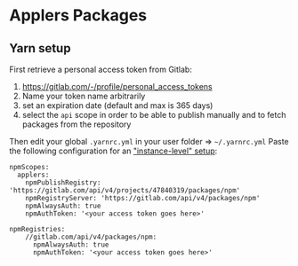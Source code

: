 # Applers Packages

## Yarn setup

First retrieve a personal access token from Gitlab:
1. https://gitlab.com/-/profile/personal_access_tokens
2. Name your token name arbitrarily
3. set an expiration date (default and max is 365 days)
4. select the `api` scope in order to be able to publish manually and to fetch packages from the repository

Then edit your global `.yarnrc.yml` in your user folder => `~/.yarnrc.yml`
Paste the following configuration for an ["instance-level" setup](https://docs.gitlab.com/ee/user/packages/yarn_repository/#install-from-the-instance-level):

```
npmScopes:
  applers:
    npmPublishRegistry: 'https://gitlab.com/api/v4/projects/47840319/packages/npm'
    npmRegistryServer: 'https://gitlab.com/api/v4/packages/npm'
    npmAlwaysAuth: true
    npmAuthToken: '<your access token goes here>'

npmRegistries:
    //gitlab.com/api/v4/packages/npm:
      npmAlwaysAuth: true
      npmAuthToken: '<your access token goes here>'
```
